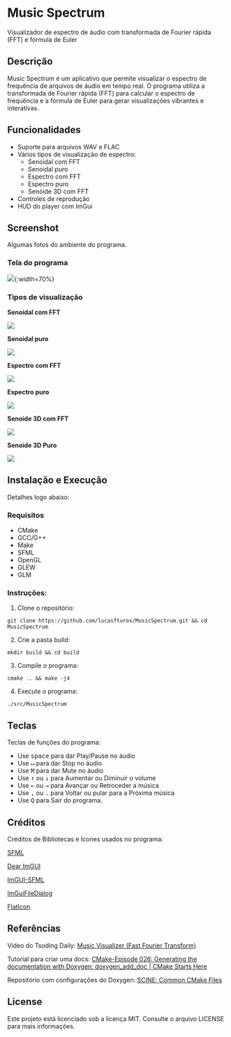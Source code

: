# Music Spectrum

Visualizador de espectro de áudio com transformada de Fourier rápida (FFT) e fórmula de Euler

## Descrição

Music Spectrum é um aplicativo que permite visualizar o espectro de frequência de arquivos de áudio em tempo real. O programa utiliza a transformada de Fourier rápida (FFT) para calcular o espectro de frequência e a fórmula de Euler para gerar visualizações vibrantes e interativas.

## Funcionalidades

- Suporte para arquivos WAV e FLAC
- Vários tipos de visualização de espectro:
  - Senoidal com FFT
  - Senoidal puro
  - Espectro com FFT
  - Espectro puro
  - Senóide 3D com FFT
- Controles de reprodução
- HUD do player com ImGui

## Screenshot

Algumas fotos do ambiente do programa.

### Tela do programa

![](/assets/img/Screenshot/WindowSoftware.png){:width=70%}

### Tipos de visualização

**Senoidal com FFT**

![](/assets/img/Screenshot/SineWaveFFT.png)

**Senoidal puro**

![](/assets/img/Screenshot/SineWaveNoFFT.png)

**Espectro com FFT**

![](/assets/img/Screenshot/SpectrumFFT.png)

**Espectro puro**

![](/assets/img/Screenshot/SpectrumNoFFT.png)

**Senoide 3D com FFT**

![](/assets/img/Screenshot/WaveFFT3D.gif)

**Senoide 3D Puro**

![](/assets/img/Screenshot/WaveNoFFT3D.gif)

## Instalação e Execução 

Detalhes logo abaixo:

### Requisitos

- CMake
- GCC/G++
- Make
- SFML
- OpenGL
- GLEW
- GLM

### Instruções:

1. Clone o repositório:

```
git clone https://github.com/lucasfturos/MusicSpectrum.git && cd MusicSpectrum
```

2. Crie a pasta build:

```
mkdir build && cd build
```

3. Compile o programa:

```
cmake .. && make -j4
```

4. Execute o programa:

```
./src/MusicSpectrum
```

## Teclas

Teclas de funções do programa:

- Use <kbd>space</kbd> para dar Play/Pause no áudio
- Use <kbd>↵</kbd> para dar Stop no áudio
- Use <kbd>M</kbd> para dar Mute no áudio
- Use <kbd>↑</kbd> ou <kbd>↓</kbd> para Aumentar ou Diminuir o volume
- Use <kbd>←</kbd> ou <kbd>→</kbd> para Avançar ou Retroceder a música
- Use <kbd>,</kbd> ou <kbd>.</kbd> para Voltar ou pular para a Próxima música
- Use <kbd>Q</kbd> para Sair do programa.

## Créditos

Créditos de Bibliotecas e Icones usados no programa:

[SFML](https://www.sfml-dev.org/index.php)

[Dear ImGUI](https://github.com/ocornut/imgui)

[ImGUI-SFML](https://github.com/SFML/imgui-sfml)

[ImGuiFileDialog](https://github.com/aiekick/ImGuiFileDialog)

[FlatIcon](https://www.flaticon.com/)

## Referências

Video do Tsoding Daily: [Music Visualizer (Fast Fourier Transform)](https://youtu.be/Xdbk1Pr5WXU)

Tutorial para criar uma docs: [CMake-Episode 026: Generating the documentation with Doxygen: doxygen_add_doc | CMake Starts Here](https://youtu.be/_IJZqf_kJ8A?si=B5-FVa62y-6MhmDS)

Repositório com configurações do Doxygen: [SCINE: Common CMake Files](https://github.com/qcscine/cmake)

## License

Este projeto está licenciado sob a licença MIT. Consulte o arquivo LICENSE para mais informações.

